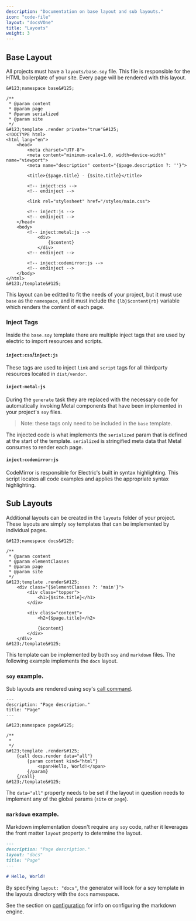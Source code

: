 ```yaml
---
description: "Documentation on base layout and sub layouts."
icon: "code-file"
layout: "docsVOne"
title: "Layouts"
weight: 3
---
```


<article id="base">

## Base Layout

All projects must have a `layouts/base.soy` file. This file is responsible for
the HTML boilerplate of your site. Every page will be rendered with this layout.

```soy
&#123;namespace base&#125;

/**
 * @param content
 * @param page
 * @param serialized
 * @param site
 */
&#123;template .render private="true"&#125;
<!DOCTYPE html>
<html lang="en">
    <head>
        <meta charset="UTF-8">
        <meta content="minimum-scale=1.0, width=device-width" name="viewport">
        <meta name="description" content="{$page.description ?: ''}">

        <title>{$page.title} - {$site.title}</title>

        <!-- inject:css -->
        <!-- endinject -->

        <link rel="stylesheet" href="/styles/main.css">

        <!-- inject:js -->
        <!-- endinject -->
    </head>
    <body>
        <!-- inject:metal:js -->
            <div>
                {$content}
            </div>
        <!-- endinject -->

        <!-- inject:codemirror:js -->
        <!-- endinject -->
    </body>
</html>
&#123;/template&#125;
```

This layout can be editted to fit the needs of your project, but it must
use `base` as the `namespace`, and it must include
the `{lb}$content{rb}` variable which renders the content of each page.

### Inject Tags

Inside the `base.soy` template there are multiple inject tags that are used by
electric to import resources and scripts.

#### `inject:css`/`inject:js`

These tags are used to inject `link` and `script` tags for all thirdparty
resources located in `dist/vendor`.

#### `inject:metal:js`

During the `generate` task they are replaced with the necessary code for
automatically invoking Metal components that have been implemented in your
project's `soy` files.

> Note: these tags only need to be included in the `base` template.

The injected code is what implements the `serialized` param that is defined at
the start of the template. `serialized` is stringified meta data that Metal
consumes to render each page.

#### `inject:codemirror:js`

CodeMirror is responsible for Electric's built in syntax highlighting. This
script locates all code examples and applies the appropriate syntax
highlighting.

</article>

<article id="sub">

## Sub Layouts

Additional layouts can be created in the `layouts` folder of your project. These
layouts are simply `soy` templates that can be implemented by individual pages.

```soy
&#123;namespace docs&#125;

/**
 * @param content
 * @param elementClasses
 * @param page
 * @param site
 */
&#123;template .render&#125;
    <div class="{$elementClasses ?: 'main'}">
        <div class="topper">
            <h1>{$site.title}</h1>
        </div>

        <div class="content">
            <h2>{$page.title}</h2>

            {$content}
        </div>
    </div>
&#123;/template&#125;
```

This template can be implemented by both `soy` and `markdown` files. The
following example implements the `docs` layout.

### `soy` example.

Sub layouts are rendered using soy's [call command](https://developers.google.com/closure/templates/docs/commands#call).

```soy
---
description: "Page description."
title: "Page"
---

&#123;namespace page&#125;

/**
 *
 */
&#123;template .render&#125;
    {call docs.render data="all"}
        {param content kind="html"}
            <span>Hello, World!</span>
        {/param}
    {/call}
&#123;/template&#125;
```

The `data="all"` property needs to be set if the layout in question needs to
implement any of the global params (`site` or `page`).

### `markdown` example.

Markdown implementation doesn't require any `soy` code, rather it leverages the
front matter `layout` property to determine the layout.

```markdown
---
description: "Page description."
layout: "docs"
title: "Page"
---

# Hello, World!
```

By specifying `layout: "docs"`, the generator will look for a soy template in
the layouts directory with the `docs` namespace.

See the section on [configuration](/docs/configuration.html#options) for
info on configuring the markdown engine.

</article>
